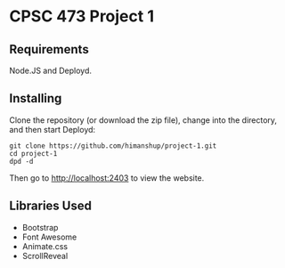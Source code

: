 # CPSC 473 Project 1

## Requirements
Node.JS and Deployd.

## Installing  
Clone the repository (or download the zip file), change into the directory, and then start Deployd:   

```
git clone https://github.com/himanshup/project-1.git
cd project-1
dpd -d
```  

Then go to [http://localhost:2403](http://localhost:2403) to view the website.  

## Libraries Used  
* Bootstrap
* Font Awesome
* Animate.css
* ScrollReveal